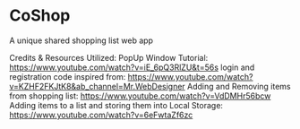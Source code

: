 # CoShop

A unique shared shopping list web app

Credits & Resources Utilized:
PopUp Window Tutorial: https://www.youtube.com/watch?v=iE_6pQ3RlZU&t=56s
login and registration code inspired from: https://www.youtube.com/watch?v=KZHF2FKJtK8&ab_channel=Mr.WebDesigner
Adding and Removing items from shopping list: https://www.youtube.com/watch?v=VdDMHr56bcw
Adding items to a list and storing them into Local Storage: https://www.youtube.com/watch?v=6eFwtaZf6zc

